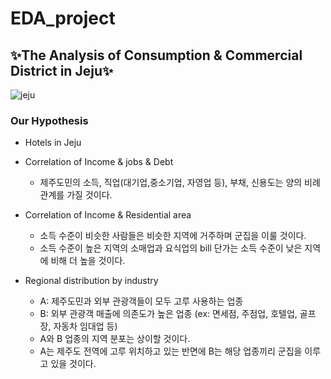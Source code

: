 # EDA_project
## ✨The Analysis of Consumption & Commercial District in Jeju✨

![jeju](https://user-images.githubusercontent.com/71582831/112963369-438ca980-9182-11eb-8ad6-e5dcee3ab197.jpg)

### Our Hypothesis
* Hotels in Jeju

* Correlation of Income & jobs & Debt
  - 제주도민의 소득, 직업(대기업,중소기업, 자영업 등), 부채, 신용도는 양의 비례 관계를 가질 것이다.

* Correlation of Income & Residential area
  - 소득 수준이 비슷한 사람들은 비슷한 지역에 거주하며 군집을 이룰 것이다.
  - 소득 수준이 높은 지역의 소매업과 요식업의 bill 단가는 소득 수준이 낮은 지역에 비해 더 높을 것이다.

* Regional distribution by industry
  - A: 제주도민과 외부 관광객들이 모두 고루 사용하는 업종
  - B: 외부 관광객 매출에 의존도가 높은 업종 (ex: 면세점, 주점업, 호텔업, 골프장, 자동차 임대업 등)
  - A와 B 업종의 지역 분포는 상이할 것이다.
  - A는 제주도 전역에 고루 위치하고 있는 반면에 B는 해당 업종끼리 군집을 이루고 있을 것이다.
